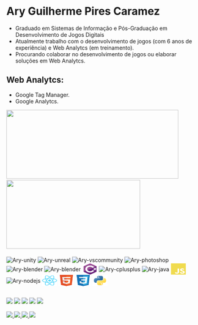
# Ary Guilherme Pires Caramez

- Graduado em Sistemas de Informação e Pós-Graduação em Desenvolvimento de Jogos Digitais
- Atualmente trabalho com o desenvolvimento de jogos (com 6 anos de experiência) e Web Analytcs (em treinamento).
- Procurando colaborar no desenvolvimento de jogos ou elaborar soluções em Web Analytcs.

## Web Analytcs:
- Google Tag Manager.
- Google Analytcs.

<div>
  <img height="180em" width="450em" src="https://github-readme-stats.vercel.app/api?username=arycaramez&theme=transparent&count_private=truee&layout=compact&show_icons=true&locale=pt-BR&include_all_commits=true&hide_title=true">
  <img height="180em" width="350em" src="https://github-readme-stats.vercel.app/api/top-langs/?username=arycaramez&e&layout=compact&theme=transparent&locale=pt-BR">
</div>


<div style="display: inline_block"><br>
  <img align="center" alt="Ary-unity" height="30" width="40" src="https://cdn.jsdelivr.net/gh/devicons/devicon/icons/unity/unity-original.svg" />
  <img align="center" alt="Ary-unreal" height="30" width="40" src="https://cdn.jsdelivr.net/gh/devicons/devicon/icons/unrealengine/unrealengine-original.svg"/>
  <img align="center" alt="Ary-vscommunity" height="30" width="40" src="https://cdn.jsdelivr.net/gh/devicons/devicon/icons/visualstudio/visualstudio-plain.svg" />
  <img align="center" alt="Ary-photoshop" height="30" width="40" src="https://cdn.jsdelivr.net/gh/devicons/devicon/icons/photoshop/photoshop-plain.svg" />
  <img align="center" alt="Ary-blender" height="30" width="40" src="https://cdn.jsdelivr.net/gh/devicons/devicon/icons/blender/blender-original.svg" />
  <img align="center" alt="Ary-blender" height="30" width="40" src="https://cdn.jsdelivr.net/gh/devicons/devicon/icons/vscode/vscode-original.svg" />

  <img align="center" alt="Ary-Csharp" height="30" width="40" src="https://raw.githubusercontent.com/devicons/devicon/master/icons/csharp/csharp-original.svg">
  <img align="center" alt="Ary-cplusplus" height="30" width="40" src="https://cdn.jsdelivr.net/gh/devicons/devicon/icons/cplusplus/cplusplus-original.svg" />
  <img align="center" alt="Ary-java" height="30" width="40" src="https://cdn.jsdelivr.net/gh/devicons/devicon/icons/java/java-original.svg" />
  <img align="center" alt="Ary-Js" height="30" width="40" src="https://raw.githubusercontent.com/devicons/devicon/master/icons/javascript/javascript-plain.svg">
  <img align="center" alt="Ary-nodejs" height="30" width="40" src="https://cdn.jsdelivr.net/gh/devicons/devicon/icons/nodejs/nodejs-original.svg" />
  <img align="center" alt="Ary-React" height="30" width="40" src="https://raw.githubusercontent.com/devicons/devicon/master/icons/react/react-original.svg">
  <img align="center" alt="Ary-HTML" height="30" width="40" src="https://raw.githubusercontent.com/devicons/devicon/master/icons/html5/html5-original.svg">
  <img align="center" alt="Ary-CSS" height="30" width="40" src="https://raw.githubusercontent.com/devicons/devicon/master/icons/css3/css3-original.svg">
  <img align="center" alt="Ary-Python" height="30" width="40" src="https://raw.githubusercontent.com/devicons/devicon/master/icons/python/python-original.svg">    
</div>

##

<div> 
  <a href="https://www.youtube.com/@arycaramez" target="_blank"><img src="https://img.shields.io/badge/YouTube-FF0000?style=for-the-badge&logo=youtube&logoColor=white" target="_blank"></a>
  <a href="https://www.instagram.com/arycaramez/" target="_blank"><img src="https://img.shields.io/badge/-Instagram-%23E4405F?style=for-the-badge&logo=instagram&logoColor=white" target="_blank"></a>
 <a href="https://discord.gg/6uMWAuuV" target="_blank"><img src="https://img.shields.io/badge/Discord-7289DA?style=for-the-badge&logo=discord&logoColor=white" target="_blank"></a> 
  <a href = "mailto:agpc.dev@gmail.com"><img src="https://img.shields.io/badge/-Gmail-%23333?style=for-the-badge&logo=gmail&logoColor=white" target="_blank"></a>
  <a href="https://www.linkedin.com/in/aryguilherme/" target="_blank"><img src="https://img.shields.io/badge/-LinkedIn-%230077B5?style=for-the-badge&logo=linkedin&logoColor=white" target="_blank"></a>  
</div><br>

<div>
  <a href="https://github.com/arycaramez/SokobanMrBeaverPreAlpha">
    <img src="https://github-readme-stats.vercel.app/api/pin/?username=arycaramez&repo=SokobanMrBeaverPreAlpha&show_owner=false&layout=compact&theme=transparent&locale=pt-BR">
  </a> 
  <a href="https://github.com/arycaramez/WeaponizationSystemReforged">
    <img src="https://github-readme-stats.vercel.app/api/pin/?username=arycaramez&repo=WeaponizationSystemReforged&show_owner=false&layout=compact&theme=transparent&locale=pt-BR">
  </a>
   <a href="https://github.com/arycaramez/SortingLayerManager">
    <img src="https://github-readme-stats.vercel.app/api/pin/?username=arycaramez&repo=SortingLayerManager&show_owner=false&layout=compact&theme=transparent&locale=pt-BR">
  </a>  
  <a href="https://github.com/arycaramez/UnityBowSystem">
    <img src="https://github-readme-stats.vercel.app/api/pin/?username=arycaramez&repo=UnityBowSystem&show_owner=false&layout=compact&theme=transparent&locale=pt-BR">
  </a>   
</div>

<!--
[![Anurag's GitHub stats](https://github-readme-stats.vercel.app/api?username=arycaramez&count_private=true&show_icons=true&theme=tokyonight&bg_color=193549&locale=pt-BR&card_width=500&include_all_commits=true&hide_title=true)](https://github.com/arycaramez?tab=repositories)

[![Top Langs](https://github-readme-stats.vercel.app/api/top-langs/?username=arycaramez&layout=compact&theme=tokyonight&bg_color=193549&locale=pt-BR)](https://github.com/arycaramez?tab=repositories)
  
[![Readme Card](https://github-readme-stats.vercel.app/api/pin/?username=arycaramez&repo=WeaponizationSystemReforged&show_owner=false&layout=compact&theme=tokyonight&bg_color=193549&locale=pt-BR)](https://github.com/arycaramez/WeaponizationSystemReforged)

![Snake animation](https://github.com/rafaballerini/rafaballerini/blob/output/github-contribution-grid-snake.svg)-->
